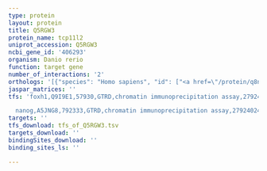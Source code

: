 ```yaml
---
type: protein
layout: protein
title: Q5RGW3
protein_name: tcp11l2
uniprot_accession: Q5RGW3
ncbi_gene_id: '406293'
organism: Danio rerio
function: target gene
number_of_interactions: '2'
orthologs: '[{"species": "Homo sapiens", "id": ["<a href=\"/protein/q8n4u5\">Q8N4U5</a>"]}, {"species": "Mus musculus", "id": ["<a href=\"/protein/q8k1h7\">Q8K1H7</a>"]}, {"species": "Rattus norvegicus", "id": ["<a href=\"/protein/q568z0\">Q568Z0</a>"]}, {"species": "Drosophila melanogaster", "id": ["<a href=\"/protein/q9w461\">Q9W461</a>"]}, {"species": "Caenorhabditis elegans", "id": ["<a href=\"/protein/g5ecl1\">G5ECL1</a>"]}]'
jaspar_matrices: ''
tfs: 'foxh1,Q9I9E1,57930,GTRD,chromatin immunoprecipitation assay,27924024%5Buid%5D,No

  nanog,A5JNG8,792333,GTRD,chromatin immunoprecipitation assay,27924024%5Buid%5D,No'
targets: ''
tfs_download: tfs_of_Q5RGW3.tsv
targets_download: ''
bindingSites_download: ''
binding_sites_ls: ''

---
```

